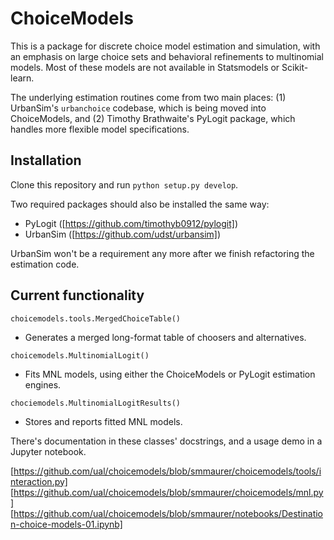 # ChoiceModels

This is a package for discrete choice model estimation and simulation, with an emphasis on large choice sets and behavioral refinements to multinomial models. Most of these models are not available in Statsmodels or Scikit-learn. 

The underlying estimation routines come from two main places: (1) UrbanSim's `urbanchoice` codebase, which is being moved into ChoiceModels, and (2) Timothy Brathwaite's PyLogit package, which handles more flexible model specifications.


## Installation

Clone this repository and run `python setup.py develop`. 

Two required packages should also be installed the same way:
- PyLogit ([https://github.com/timothyb0912/pylogit])
- UrbanSim ([https://github.com/udst/urbansim])

UrbanSim won't be a requirement any more after we finish refactoring the estimation code.


## Current functionality

`choicemodels.tools.MergedChoiceTable()`

- Generates a merged long-format table of choosers and alternatives.

`choicemodels.MultinomialLogit()`

- Fits MNL models, using either the ChoiceModels or PyLogit estimation engines.

`chociemodels.MultinomialLogitResults()`

- Stores and reports fitted MNL models.

There's documentation in these classes' docstrings, and a usage demo in a Jupyter notebook. 

[https://github.com/ual/choicemodels/blob/smmaurer/choicemodels/tools/interaction.py]
[https://github.com/ual/choicemodels/blob/smmaurer/choicemodels/mnl.py]
[https://github.com/ual/choicemodels/blob/smmaurer/notebooks/Destination-choice-models-01.ipynb]
